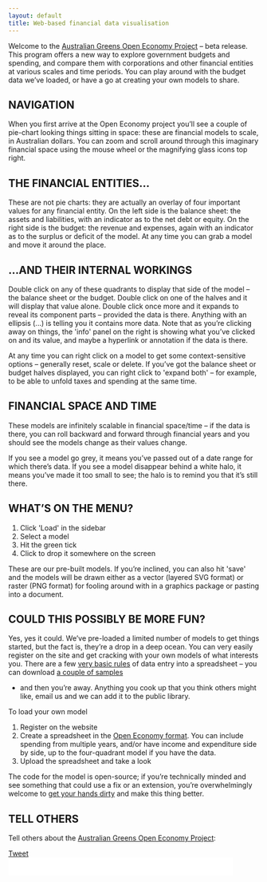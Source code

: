 ```yaml
---
layout: default
title: Web-based financial data visualisation
---
```


Welcome to the [Australian Greens Open Economy Project][1] – beta release. This
program offers a new way to explore government budgets and spending, and compare
them with corporations and other financial entities at various scales and time
periods. You can play around with the budget data we’ve loaded, or have a go at
creating your own models to share.

[1]: http://scott-ludlam.greensmps.org.au/openeconomy "Australian Greens Open Economy Project"

NAVIGATION
----------

When you first arrive at the Open Economy project you’ll see a couple of
pie-chart looking things sitting in space: these are financial models to scale,
in Australian dollars. You can zoom and scroll around through this imaginary
financial space using the mouse wheel or the magnifying glass icons top right.

THE FINANCIAL ENTITIES...
----------------------

These are not pie charts: they are actually an overlay of four important values
for any financial entity. On the left side is the balance sheet: the assets and
liabilities, with an indicator as to the net debt or equity. On the right side
is the budget: the revenue and expenses, again with an indicator as to the
surplus or deficit of the model. At any time you can grab a model and move it
around the place.

...AND THEIR INTERNAL WORKINGS
------------------------------

Double click on any of these quadrants to display that side of the model – the
balance sheet or the budget. Double click on one of the halves and it will
display that value alone. Double click once more and it expands to reveal its
component parts – provided the data is there. Anything with an ellipsis (...)
is telling you it contains more data. Note that as you’re clicking away on
things, the 'info' panel on the right is showing what you’ve clicked on and its
value, and maybe a hyperlink or annotation if the data is there.

At any time you can right click on a model to get some context-sensitive options
– generally reset, scale or delete. If you’ve got the balance sheet or budget
halves displayed, you can right click to 'expand both' – for example, to be able
to unfold taxes and spending at the same time.

FINANCIAL SPACE AND TIME
------------------------

These models are infinitely scalable in financial space/time – if the data is
there, you can roll backward and forward through financial years and you should
see the models change as their values change.

If you see a model go grey, it means you’ve passed out of a date range for which
there’s data. If you see a model disappear behind a white halo, it means you’ve
made it too small to see; the halo is to remind you that it’s still there.

WHAT’S ON THE MENU?
------------------

1.	Click 'Load' in the sidebar
2.	Select a model
3.	Hit the green tick
4.	Click to drop it somewhere on the screen

These are our pre-built models. If you’re inclined, you can also hit 'save' and the models will be drawn either as a vector (layered SVG format) or raster (PNG format) for fooling around with in a graphics package or pasting into a document. 

COULD THIS POSSIBLY BE MORE FUN?
--------------------------------

Yes, yes it could. We’ve pre-loaded a limited number of models to get things
started, but the fact is, they’re a drop in a deep ocean. You can very easily
register on the site and get cracking with your own models of what interests
you. There are a few [very basic rules](spreadsheet.html) of data entry into a
spreadsheet – you can download [a couple of samples](spreadsheet.html#examples)
- and then you’re away. Anything you cook up that you think others might like,
email us and we can add it to the public library.

To load your own model
1.	Register on the website
2.	Create a spreadsheet in the [Open Economy format](spreadsheet.html). You can include spending from multiple years, and/or have income and expenditure side by side, up to the four-quadrant model if you have the data.
3.	Upload the spreadsheet and take a look

The code for the model is open-source; if you’re technically minded and see
something that could use a fix or an extension, you’re overwhelmingly welcome to
[get your hands dirty](http://github.com/daxtens/finvis) and make this thing
better.

TELL OTHERS
-----------

Tell others about the [Australian Greens Open Economy Project][1]:

<div>
<a href="https://twitter.com/share" class="twitter-share-button"
data-url="http://openeconomy.org.au" data-text="See financial information in a whole new way:"
data-hashtags="openeconomy" data-size="large">Tweet</a>
<script>!function(d,s,id){var js,fjs=d.getElementsByTagName(s)[0],p=/^http:/.test(d.location)?'http':'https';if(!d.getElementById(id)){js=d.createElement(s);js.id=id;js.src=p+'://platform.twitter.com/widgets.js';fjs.parentNode.insertBefore(js,fjs);}}(document,'script', 'twitter-wjs');</script>
<br>
<iframe src="//www.facebook.com/plugins/like.php?href=http%3A%2F%2Fopeneconomy.org.au&amp;send=false&amp;layout=standard&amp;width=450&amp;show_faces=false&amp;font&amp;colorscheme=light&amp;action=recommend&amp;height=35&amp;appId=340738022718757" scrolling="no" frameborder="0" style="border:none; overflow:hidden; width:450px; height:35px;" allowTransparency="true">&nbsp;</iframe>
</div>

